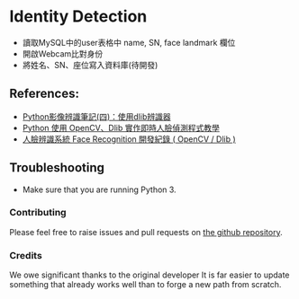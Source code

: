 # Identity Detection

* 讀取MySQL中的user表格中 name, SN, face landmark 欄位
* 開啟Webcam比對身份
* 將姓名、SN、座位寫入資料庫(待開發)

## References:

* [Python影像辨識筆記(四)：使用dlib辨識器](https://yanwei-liu.medium.com/python%E5%BD%B1%E5%83%8F%E8%BE%A8%E8%AD%98%E7%AD%86%E8%A8%98-%E5%9B%9B-%E4%BD%BF%E7%94%A8dlib%E8%BE%A8%E8%AD%98%E5%99%A8-c75a633e9853)
* [Python 使用 OpenCV、Dlib 實作即時人臉偵測程式教學](https://blog.gtwang.org/programming/python-opencv-dlib-face-detection-implementation-tutorial/)
* [人臉辨識系統 Face Recognition 開發紀錄 ( OpenCV / Dlib )](https://allen108108.github.io/blog/2020/04/16/%E4%BA%BA%E8%87%89%E8%BE%A8%E8%AD%98%E7%B3%BB%E7%B5%B1%20Face%20Recognition%20%E9%96%8B%E7%99%BC%E7%B4%80%E9%8C%84%20%20(%20OpenCV%20_%20Dlib%20)/)



## Troubleshooting

* Make sure that you are running Python 3.


### Contributing

Please feel free to raise issues and pull requests on
[the github repository](https://github.com/b73201020/111projectenv).

### Credits

We owe significant thanks to the original developer 
It is far easier to update something that already works well than to forge a new path from scratch.